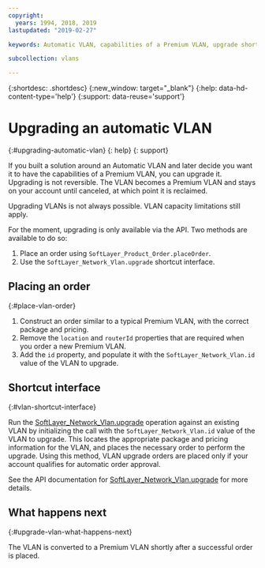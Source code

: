 ```yaml
---
copyright:
  years: 1994, 2018, 2019
lastupdated: "2019-02-27"

keywords: Automatic VLAN, capabilities of a Premium VLAN, upgrade shortcut interface

subcollection: vlans

---
```


{:shortdesc: .shortdesc}
{:new_window: target="_blank"}
{:help: data-hd-content-type='help'}
{:support: data-reuse='support'}

# Upgrading an automatic VLAN
{:#upgrading-automatic-vlan}
{: help}
{: support}

If you built a solution around an Automatic VLAN and later decide you want it to have the capabilities of a Premium VLAN, you can upgrade it. Upgrading is not reversible. The VLAN becomes a Premium VLAN and stays on your account until canceled, at which point it is reclaimed.

Upgrading VLANs is not always possible. VLAN capacity limitations still apply.

For the moment, upgrading is only available via the API. Two methods are available to do so:

  1. Place an order using `SoftLayer_Product_Order.placeOrder`.
  2. Use the `SoftLayer_Network_Vlan.upgrade` shortcut interface.

## Placing an order
{:#place-vlan-order}

  1. Construct an order similar to a typical Premium VLAN, with the correct package and pricing.
  1. Remove the `location` and `routerId` properties that are required when you order a new Premium VLAN.
  1. Add the `id` property, and populate it with the `SoftLayer_Network_Vlan.id` value of the VLAN to upgrade.

## Shortcut interface
{:#vlan-shortcut-interface}

Run the [SoftLayer_Network_Vlan.upgrade](https://softlayer.github.io/reference/services/SoftLayer_Network_Vlan/upgrade/) operation against an existing VLAN by initializing the call with the `SoftLayer_Network_Vlan.id` value of the VLAN to upgrade. This locates the appropriate package and pricing information for the VLAN, and places the necessary order to perform the upgrade. Using this method, VLAN upgrade orders are placed only if your account qualifies for automatic order approval.

See the API documentation for [SoftLayer_Network_Vlan.upgrade](https://softlayer.github.io/reference/services/SoftLayer_Network_Vlan/upgrade/) for more details.

## What happens next
{:#upgrade-vlan-what-happens-next}

The VLAN is converted to a Premium VLAN shortly after a successful order is placed.
